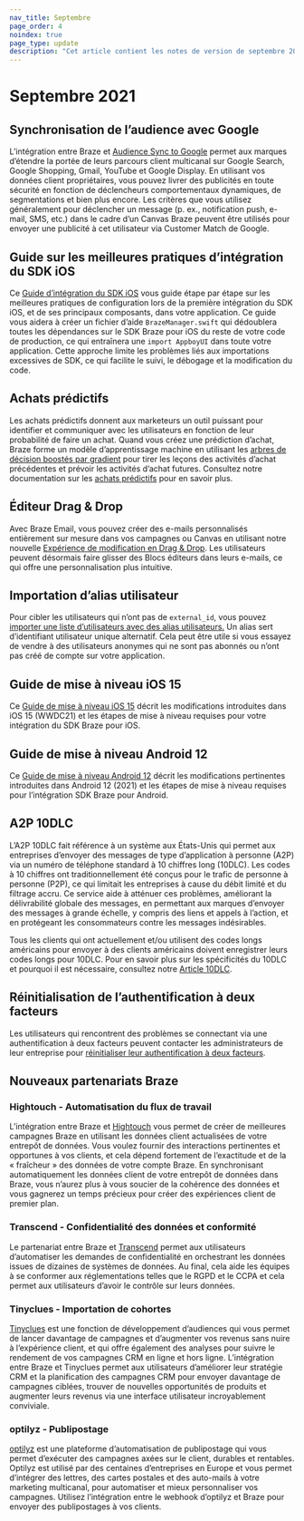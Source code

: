 ```yaml
---
nav_title: Septembre
page_order: 4
noindex: true
page_type: update
description: "Cet article contient les notes de version de septembre 2021."
---
```


# Septembre 2021

## Synchronisation de l’audience avec Google

L’intégration entre Braze et [Audience Sync to Google]({{site.baseurl}}/partners/canvas_steps/google_audience_sync/) permet aux marques d’étendre la portée de leurs parcours client multicanal sur Google Search, Google Shopping, Gmail, YouTube et Google Display. En utilisant vos données client propriétaires, vous pouvez livrer des publicités en toute sécurité en fonction de déclencheurs comportementaux dynamiques, de segmentations et bien plus encore. Les critères que vous utilisez généralement pour déclencher un message (p. ex., notification push, e-mail, SMS, etc.) dans le cadre d’un Canvas Braze peuvent être utilisés pour envoyer une publicité à cet utilisateur via Customer Match de Google.

## Guide sur les meilleures pratiques d’intégration du SDK iOS

Ce [Guide d’intégration du SDK iOS]({{site.baseurl}}/developer_guide/platform_integration_guides/ios/initial_sdk_setup/ios_sdk_integration/) vous guide étape par étape sur les meilleures pratiques de configuration lors de la première intégration du SDK iOS, et de ses principaux composants, dans votre application. Ce guide vous aidera à créer un fichier d’aide `BrazeManager.swift` qui dédoublera toutes les dépendances sur le SDK Braze pour iOS du reste de votre code de production, ce qui entraînera une `import AppboyUI` dans toute votre application. Cette approche limite les problèmes liés aux importations excessives de SDK, ce qui facilite le suivi, le débogage et la modification du code. 

## Achats prédictifs

Les achats prédictifs donnent aux marketeurs un outil puissant pour identifier et communiquer avec les utilisateurs en fonction de leur probabilité de faire un achat. Quand vous créez une prédiction d’achat, Braze forme un modèle d’apprentissage machine en utilisant les [arbres de décision boostés par gradient](https://en.wikipedia.org/wiki/Gradient_boosting) pour tirer les leçons des activités d’achat précédentes et prévoir les activités d’achat futures. Consultez notre documentation sur les [achats prédictifs]({{site.baseurl}}/user_guide/predictive_suite/predictive_purchases/) pour en savoir plus. 

## Éditeur Drag & Drop

Avec Braze Email, vous pouvez créer des e-mails personnalisés entièrement sur mesure dans vos campagnes ou Canvas en utilisant notre nouvelle [Expérience de modification en Drag & Drop]({{site.baseurl}}/user_guide/message_building_by_channel/email/drag_and_drop/overview/). Les utilisateurs peuvent désormais faire glisser des Blocs éditeurs dans leurs e-mails, ce qui offre une personnalisation plus intuitive. 

## Importation d’alias utilisateur

Pour cibler les utilisateurs qui n’ont pas de `external_id`, vous pouvez [importer une liste d’utilisateurs avec des alias utilisateurs.]({{site.baseurl}}/user_guide/data_and_analytics/user_data_collection/user_import/#import-with-user-alias) Un alias sert d’identifiant utilisateur unique alternatif. Cela peut être utile si vous essayez de vendre à des utilisateurs anonymes qui ne sont pas abonnés ou n’ont pas créé de compte sur votre application. 

## Guide de mise à niveau iOS 15

Ce [Guide de mise à niveau iOS 15]({{site.baseurl}}/developer_guide/platform_integration_guides/ios/ios_15/) décrit les modifications introduites dans iOS 15 (WWDC21) et les étapes de mise à niveau requises pour votre intégration du SDK Braze pour iOS.

## Guide de mise à niveau Android 12

Ce [Guide de mise à niveau Android 12]({{site.baseurl}}/developer_guide/platform_integration_guides/android/android_12/) décrit les modifications pertinentes introduites dans Android 12 (2021) et les étapes de mise à niveau requises pour l’intégration SDK Braze pour Android.

## A2P 10DLC

L’A2P 10DLC fait référence à un système aux États-Unis qui permet aux entreprises d’envoyer des messages de type d’application à personne (A2P) via un numéro de téléphone standard à 10 chiffres long (10DLC). Les codes à 10 chiffres ont traditionnellement été conçus pour le trafic de personne à personne (P2P), ce qui limitait les entreprises à cause du débit limité et du filtrage accru. Ce service aide à atténuer ces problèmes, améliorant la délivrabilité globale des messages, en permettant aux marques d’envoyer des messages à grande échelle, y compris des liens et appels à l’action, et en protégeant les consommateurs contre les messages indésirables. 

Tous les clients qui ont actuellement et/ou utilisent des codes longs américains pour envoyer à des clients américains doivent enregistrer leurs codes longs pour 10DLC. Pour en savoir plus sur les spécificités du 10DLC et pourquoi il est nécessaire, consultez notre [Article 10DLC]({{site.baseurl}}/user_guide/message_building_by_channel/sms/phone_numbers/10dlc/).

## Réinitialisation de l’authentification à deux facteurs

Les utilisateurs qui rencontrent des problèmes se connectant via une authentification à deux facteurs peuvent contacter les administrateurs de leur entreprise pour [réinitialiser leur authentification à deux facteurs]({{site.baseurl}}/user_guide/administrative/company_settings/security_settings/#user-authetication-reset).

## Nouveaux partenariats Braze

### Hightouch - Automatisation du flux de travail

L’intégration entre Braze et [Hightouch]({{site.baseurl}}/partners/data_and_infrastructure_agility/workflow_automation/hightouch/) vous permet de créer de meilleures campagnes Braze en utilisant les données client actualisées de votre entrepôt de données. Vous voulez fournir des interactions pertinentes et opportunes à vos clients, et cela dépend fortement de l’exactitude et de la « fraîcheur » des données de votre compte Braze. En synchronisant automatiquement les données client de votre entrepôt de données dans Braze, vous n’aurez plus à vous soucier de la cohérence des données et vous gagnerez un temps précieux pour créer des expériences client de premier plan.

### Transcend - Confidentialité des données et conformité 

Le partenariat entre Braze et [Transcend]({{site.baseurl}}/partners/data_and_infrastructure_agility/data_privacy/transcend/) permet aux utilisateurs d’automatiser les demandes de confidentialité en orchestrant les données issues de dizaines de systèmes de données. Au final, cela aide les équipes à se conformer aux réglementations telles que le RGPD et le CCPA et cela permet aux utilisateurs d’avoir le contrôle sur leurs données.

### Tinyclues - Importation de cohortes

[Tinyclues]({{site.baseurl}}/partners/data_and_infrastructure_agility/cohort_import/tinyclues/) est une fonction de développement d’audiences qui vous permet de lancer davantage de campagnes et d’augmenter vos revenus sans nuire à l’expérience client, et qui offre également des analyses pour suivre le rendement de vos campagnes CRM en ligne et hors ligne. L’intégration entre Braze et Tinyclues permet aux utilisateurs d’améliorer leur stratégie CRM et la planification des campagnes CRM pour envoyer davantage de campagnes ciblées, trouver de nouvelles opportunités de produits et augmenter leurs revenus via une interface utilisateur incroyablement conviviale.

### optilyz - Publipostage

[optilyz]({{site.baseurl}}/partners/message_orchestration/additional_channels/direct_mail/optilyz/) est une plateforme d’automatisation de publipostage qui vous permet d’exécuter des campagnes axées sur le client, durables et rentables. Optilyz est utilisé par des centaines d’entreprises en Europe et vous permet d’intégrer des lettres, des cartes postales et des auto-mails à votre marketing multicanal, pour automatiser et mieux personnaliser vos campagnes. Utilisez l’intégration entre le webhook d’optilyz et Braze pour envoyer des publipostages à vos clients. 